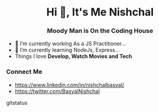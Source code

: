 <h1 align="center">Hi 👋, It's Me Nishchal</h1>
<h3 align="center">Moody Man is On the Coding House</h3>

- 🔭 I’m currently working As a JS Practitioner...
- 🌱 I’m currently learning NodeJs, Express...
- Things I love **Develop, Watch Movies and Tech**

### Connect Me
- https://www.linkedin.com/in/nishchalbasyal/
- https://twitter.com/BasyalNishchal

gitstatus


<!--
**ainishchal/ainishchal** is a ✨ _special_ ✨ repository because its `README.md` (this file) appears on your GitHub profile.

Here are some ideas to get you started:


- 📫 How to reach me: ...
- 😄 Pronouns: ...
- 💬 Ask me about Web Development And Digital Marketing...
- ⚡ Fun fact: ...
-->
